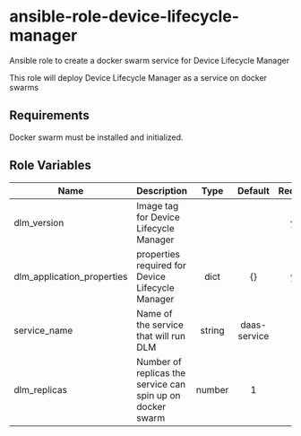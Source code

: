 # ansible-role-device-lifecycle-manager
Ansible role to create a docker swarm service for Device Lifecycle Manager

This role will deploy Device Lifecycle Manager as a service on docker swarms

Requirements
------------

Docker swarm must be installed and initialized.

Role Variables
--------------

| Name | Description | Type | Default | Required |
|------|-------------|:----:|:-----:|:-----:|
| dlm_version | Image tag for Device Lifecycle Manager |  |  | yes |
| dlm_application_properties | properties required for Device Lifecycle Manager  | dict | {} | yes |
| service_name | Name of the service that will run DLM  | string | daas-service | no |
| dlm_replicas | Number of replicas the service can spin up on docker swarm | number | 1 | no |
